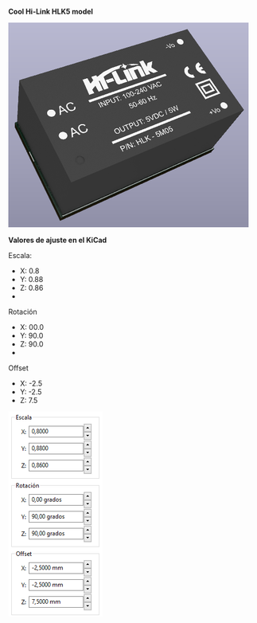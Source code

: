 **Cool Hi-Link HLK5 model**

![Optional Text](../Hi-Link_HLK5/hlk5.png)

**Valores de ajuste en el KiCad**

Escala:
  - X: 0.8
  - Y: 0.88
  - Z: 0.86
  - 
Rotación
  - X: 00.0
  - Y: 90.0
  - Z: 90.0
  - 
Offset
  - X: -2.5
  - Y: -2.5
  - Z: 7.5

![Optional Text](../Hi-Link_HLK5/ajustes.png)
